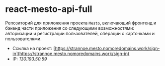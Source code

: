 # react-mesto-api-full
Репозиторий для приложения проекта `Mesto`, включающий фронтенд и бэкенд части приложения со следующими возможностями: авторизации и регистрации пользователей, операции с карточками и пользователями. 
  
* Ссылка на проект: [https://strannoe.mesto.nomoredomains.work/sign-in](https://strannoe.mesto.nomoredomains.work/sign-in)
* IP: *130.193.50.59*
